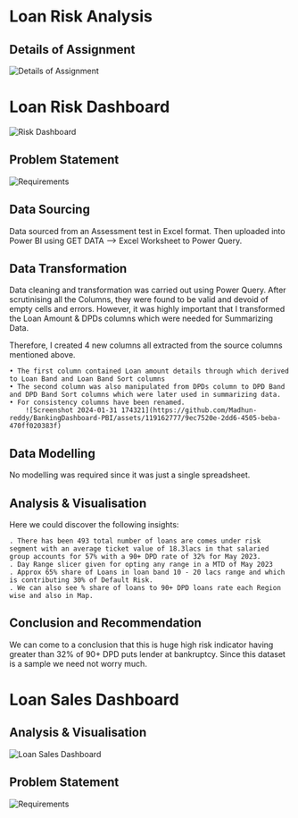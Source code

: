
# Loan Risk Analysis

## Details of Assignment

![Details of Assignment](https://github.com/Madhun-reddy/BankingDashboard-PBI/assets/119162777/4a2ca0f3-e524-4884-9a18-d3108460f83b)

# Loan Risk Dashboard

![Risk Dashboard](https://github.com/Madhun-reddy/BankingDashboard-PBI/assets/119162777/15dfcd70-28b1-4f59-bdea-3f09c9666774)


## Problem Statement

![Requirements](https://github.com/Madhun-reddy/BankingDashboard-PBI/assets/119162777/1db127f6-6e24-4fe8-aa66-8917ac133769)


## Data Sourcing

Data sourced from an Assessment test in Excel format. Then uploaded into Power BI using GET DATA --> Excel Worksheet to Power Query.

## Data Transformation

Data cleaning and transformation was carried out using Power Query. After scrutinising all the Columns, they were found to be valid and devoid of empty cells and errors. However, it was highly important that I transformed the Loan Amount & DPDs columns which were needed for Summarizing Data.

Therefore, I created 4 new columns all extracted from the source columns mentioned above.

	• The first column contained Loan amount details through which derived to Loan Band and Loan Band Sort columns 
	• The second column was also manipulated from DPDs column to DPD Band and DPD Band Sort columns which were later used in summarizing data.
	• For consistency columns have been renamed.
    	![Screenshot 2024-01-31 174321](https://github.com/Madhun-reddy/BankingDashboard-PBI/assets/119162777/9ec7520e-2dd6-4505-beba-470ff020383f)



## Data Modelling

No modelling was required since it was just a single spreadsheet.


## Analysis & Visualisation

Here we could discover the following insights:

	. There has been 493 total number of loans are comes under risk segment with an average ticket value of 18.3lacs in that salaried group accounts for 57% with a 90+ DPD rate of 32% for May 2023.
	. Day Range slicer given for opting any range in a MTD of May 2023
	. Approx 65% share of Loans in loan band 10 - 20 lacs range and which is contributing 30% of Default Risk.
	. We can also see % share of loans to 90+ DPD loans rate each Region wise and also in Map. 
	

## Conclusion and Recommendation

We can come to a conclusion that this is huge high risk indicator having greater than 32% of 90+ DPD puts lender at bankruptcy. Since this dataset is a sample we need not worry much.


# Loan Sales Dashboard

## Analysis & Visualisation

![Loan Sales Dashboard](https://github.com/Madhun-reddy/BankingDashboard-PBI/assets/119162777/8c8eb39a-7158-4b81-950d-c2cc46916583)


## Problem Statement

![Requirements](https://github.com/Madhun-reddy/BankingDashboard-PBI/assets/119162777/2c600593-98ff-44ec-b98c-52fe06f6604c)



